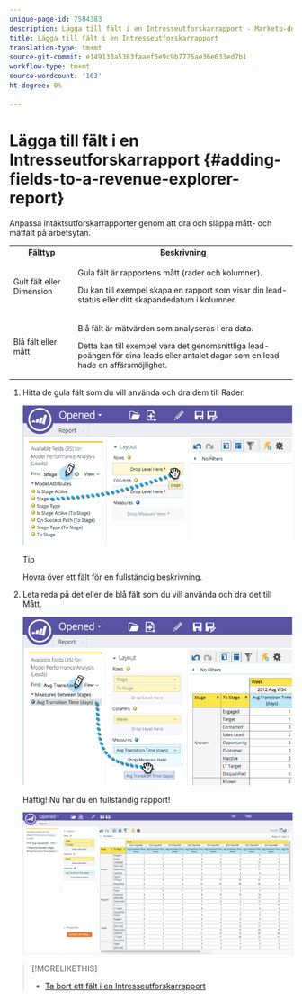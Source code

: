 ```yaml
---
unique-page-id: 7504383
description: Lägga till fält i en Intresseutforskarrapport - Marketo-dokument - Produktdokumentation
title: Lägga till fält i en Intresseutforskarrapport
translation-type: tm+mt
source-git-commit: e149133a5383faaef5e9c9b7775ae36e633ed7b1
workflow-type: tm+mt
source-wordcount: '163'
ht-degree: 0%

---
```



# Lägga till fält i en Intresseutforskarrapport {#adding-fields-to-a-revenue-explorer-report}

Anpassa intäktsutforskarrapporter genom att dra och släppa mått- och mätfält på arbetsytan.

<table> 
 <tbody> 
  <tr> 
   <th>Fälttyp</th> 
   <th>Beskrivning</th> 
  </tr> 
  <tr> 
   <td>Gult fält eller Dimension</td> 
   <td><p>Gula fält är rapportens mått (rader och kolumner).</p><p>Du kan till exempel skapa en rapport som visar din lead-status eller ditt skapandedatum i kolumner.</p></td> 
  </tr> 
  <tr> 
   <td>Blå fält eller mått</td> 
   <td><p>Blå fält är mätvärden som analyseras i era data.</p><p>Detta kan till exempel vara det genomsnittliga lead-poängen för dina leads eller antalet dagar som en lead hade en affärsmöjlighet.</p></td> 
  </tr> 
 </tbody> 
</table>

1. Hitta de gula fält som du vill använda och dra dem till Rader.

   ![](assets/image2015-3-24-15-3a22-3a34.png)

   >[!TIP]
   >
   >Hovra över ett fält för en fullständig beskrivning.

1. Leta reda på det eller de blå fält som du vill använda och dra det till Mått.

   ![](assets/image2015-3-24-15-3a53-3a5.png)

   Häftig! Nu har du en fullständig rapport!

   ![](assets/image2015-3-24-15-3a55-3a7.png)

>[!MORELIKETHIS]
>
>* [Ta bort ett fält i en Intresseutforskarrapport](deleting-a-field-in-a-revenue-explorer-report.md)

>



